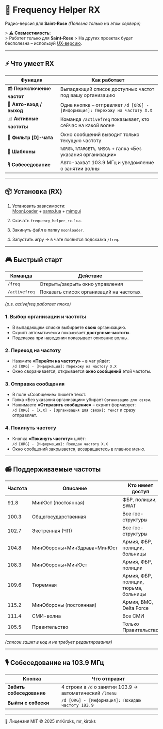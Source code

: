 # 📡 Frequency Helper RX  
Радио-версия для **Saint-Rose**
*(Полезна только на этом сервере)*


&gt; ⚠️ **Совместимость:**  
&gt; Работет только для **Saint-Rose**
&gt; На других проектах будет бесполезна – используй [UX-версию](../README.md).

---

## ⚡ Что умеет RX
| Функция | Как работает |
|---------|--------------|
| 📻 **Переключение частот** | Выпадающий список доступных частот под вашу организацию |
| 📡 **Авто-вход / выход** | Одна кнопка – отправляет `/d [ORG] - [Информация]: Перехожу на частоту Х.Х` |
| 📊 **Активные частоты** | Команда `/activefreq` показывает, кто сейчас на какой волне |
| 🎯 **Фильтр [D]-чата** | Окно сообщений выводит только текущую частоту |
| 📝 **Шаблоны** | `%ORG%`, `%TARGET%`, `%MSG%` + галка «Без указания организации» |
| 🎙️ **Собеседование** | Авто-захват 103.9 МГц и уведомление о занятии волны |

---

## 📦 Установка (RX)
1. Установить зависимости:  
   [MoonLoader](https://moonloader.ru) + [samp.lua](https://github.com/BlastHubTeam/samp.lua) + [mimgui](https://github.com/BlastHubTeam/mimgui)

2. Скачать `frequency_helper_rx.lua`.

3. Закинуть файл в папку `moonloader`.

4. Запустить игру → в чате появится подсказка `/freq`.

---

## 🎮 Быстрый старт
| Команда | Действие |
|---------|----------|
| `/freq` | Открыть/закрыть окно управления |
| `/activefreq` | Показать список организаций на частотах |

*(p.s. activefreq работает плохо)*

### 1. Выбор организации и частоты
- В выпадающем списке выбираете **свою** организацию.  
- Скрипт автоматически показывает **доступные частоты**.  
- Подсказка при наведении показывает описание волны.

### 2. Переход на частоту
- Нажмите **«Перейти на частоту»** – в чат уйдёт:  
  `/d [ORG] - [Информация]: Перехожу на частоту Х.Х`  
- Окно сворачивается, открывается **окно сообщений** этой частоты.

### 3. Отправка сообщения
- В поле «Сообщение» пишете текст.  
- Галка «Без указания организации» убирает `Организацию для связи`.  
- Нажимаете **«Отправить сообщение»** – скрипт формирует:  
  `/d [ORG] - [Х.Х] - [Организация для связи]: текст` и сразу отправляет.

### 4. Покинуть частоту
- Кнопка **«Покинуть частоту»** шлёт:  
  `/d [ORG] - [Информация]: Покидаю частоту Х.Х`  
- Окно сообщений закрывается, возвращаетесь в главное меню.

---

## 📻 Поддерживаемые частоты
| Частота | Описание | Кто имеет доступ |
|---------|----------|------------------|
| 91.8 | МинЮст (постоянная) | ФБР, полиции, SWAT |
| 100.3 | Общегосударственная | Все гос-структуры |
| 102.7 | Экстренная (ЧП) | Все гос-структуры |
| 104.8 | МинОбороны+МинЗдрава+МинЮст | Армия, ФБР, полиции, больницы |
| 108.3 | МинОбороны+МинЮст | Армия, ФБР, полиции |
| 109.6 | Тюремная | Армия, ФБР, полиции, тюрьма, больницы |
| 115.2 | МинОбороны (постоянная) | Армия, ВМС, Delta Force |
| 111.4 | СМИ-волна | Все СМИ |
| 105.5 | Правительство | Только Правительство |

*(список зашит в код и не требует редактирования)*

---

## 🎙️ Собеседование на 103.9 МГц
| Кнопка | Что отправит |
|--------|--------------|
| **Забить собеседование** | 4 строки в `/d` о занятии 103.9 → автоматический `/lmenu` |
| **Выйти с собески** | `/d [ORG] - [Информация]: Покидаю частоту 103.9` |

---

📜 Лицензия
MIT © 2025 mrKiroks, mr_kiroks
